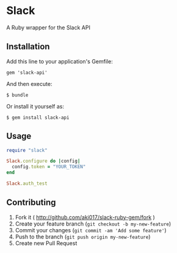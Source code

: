 # Slack

A Ruby wrapper for the Slack API

## Installation

Add this line to your application's Gemfile:

    gem 'slack-api'

And then execute:

    $ bundle

Or install it yourself as:

    $ gem install slack-api

## Usage

```ruby
require "slack"

Slack.configure do |config|
  config.token = "YOUR_TOKEN"
end

Slack.auth_test
```

## Contributing

1. Fork it ( http://github.com/aki017/slack-ruby-gem/fork )
2. Create your feature branch (`git checkout -b my-new-feature`)
3. Commit your changes (`git commit -am 'Add some feature'`)
4. Push to the branch (`git push origin my-new-feature`)
5. Create new Pull Request
